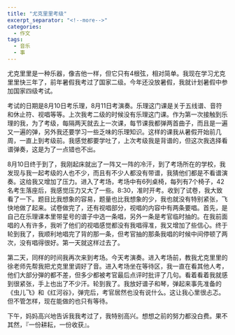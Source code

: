 ```yaml
---
title: "尤克里里考级"
excerpt_separator: "<!--more-->"
categories:
  - 作文
tags:
  - 音乐
  - 事
---
```


尤克里里是一种乐器，像吉他一样，但它只有4根弦，相对简单。我现在学习尤克里里快三年了，前年暑假我考过了国家二级。今年还没放暑假，我就计划暑假中参加国家四级考试。
<!--more-->

考试的日期是8月10日考乐理，8月11日考演奏。乐理这门课是关于五线谱、音符和休止符、视唱等等。上次我考二级的时候没有乐理这门课。作为第一次接触到乐理的我，为了考级，每隔两天就去上一次课，每节课我都弹两首曲子，而且是一遍又一遍的弹，另外我还要学习一些乏味的乐理知识。这样的课我从暑假开始前几周，一直上到考级前。我感觉都要学吐了，上次考级我是背谱的，但这次我选择看谱弹奏，这是为了一点错也不出。

8月10日终于到了，我刚起床就出了一阵又一阵的冷汗，到了考场所在的学校，我发现与我一起考级的人也不少，而且有不少人都没有带谱，我猜他们都是不看谱演奏。这给我又增加了压力。进入了考场，考场中有6列桌椅，每列有7个椅子，42名考生落座后，我感觉压力又大了一些。8:30，准时开考。收到了试卷，我大致看了一下。题目比我想象的容易，题量也比我想象的少，我也就没有特别紧张，飞快地做了起来。试卷做完了，还有视唱部分，视唱的内容中有两条要唱。首先，是自己在乐理课本里带星号的谱子中选一条唱，另外一条是考官临时抽的。在我前面唱的人有许多，我听了他们的视唱感觉都没有我唱得准，我又增加了些信心。终于轮到我了，我顺利地唱完了背的那一条，但考官抽的那条我唱的时候中间停顿了两次，没有唱得很好。第一天就这样过去了。

第二天，同样的时间我再次来到考场。今天考演奏。进入考场前，教我尤克里里的徐老师先帮我把尤克里里调好了音。进入考场坐在等待区，我一直在看其他人考，他们大部分弾的都不差，但多少都被考官最后点评时批评了几句。看着看着我就感到很紧张，手上也出了不少汗。轮到我了。我放好谱子和琴，弹起来事先准备的《虫儿飞》和《红河谷》，弹完后，考官居然也没有说什么。这让我心里很忐忑。但不管怎样，现在能做的也只有等待。

下午，妈妈高兴地告诉我我考过了，我特别高兴。想想之前的努力都没白费。果不其然，『一份耕耘，一份收获』。
